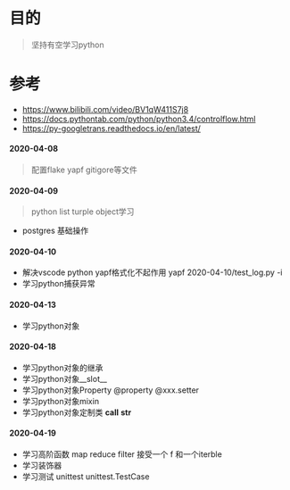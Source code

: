 # 目的
> 坚持有空学习python
# 参考
- https://www.bilibili.com/video/BV1qW411S7j8       
- https://docs.pythontab.com/python/python3.4/controlflow.html
- https://py-googletrans.readthedocs.io/en/latest/


#### 2020-04-08
> 配置flake yapf gitigore等文件
#### 2020-04-09
> python list turple object学习
- postgres 基础操作
#### 2020-04-10
- 解决vscode python yapf格式化不起作用 yapf 2020-04-10/test_log.py -i
- 学习python捕获异常
#### 2020-04-13
- 学习python对象
#### 2020-04-18
- 学习python对象的继承
- 学习python对象__slot__
- 学习python对象Property @property  @xxx.setter
- 学习python对象mixin
- 学习python对象定制类 __call__ __str__
#### 2020-04-19
- 学习高阶函数 map reduce filter 接受一个 f 和一个iterble
- 学习装饰器
- 学习测试 unittest unittest.TestCase